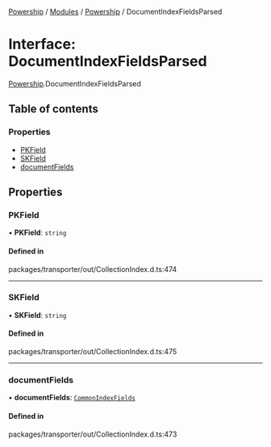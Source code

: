 [Powership](../README.md) / [Modules](../modules.md) / [Powership](../modules/Powership.md) / DocumentIndexFieldsParsed

# Interface: DocumentIndexFieldsParsed

[Powership](../modules/Powership.md).DocumentIndexFieldsParsed

## Table of contents

### Properties

- [PKField](Powership.DocumentIndexFieldsParsed.md#pkfield)
- [SKField](Powership.DocumentIndexFieldsParsed.md#skfield)
- [documentFields](Powership.DocumentIndexFieldsParsed.md#documentfields)

## Properties

### PKField

• **PKField**: `string`

#### Defined in

packages/transporter/out/CollectionIndex.d.ts:474

___

### SKField

• **SKField**: `string`

#### Defined in

packages/transporter/out/CollectionIndex.d.ts:475

___

### documentFields

• **documentFields**: [`CommonIndexFields`](../modules/Powership.md#commonindexfields)

#### Defined in

packages/transporter/out/CollectionIndex.d.ts:473
